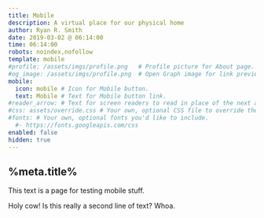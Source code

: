 ```yaml
---
title: Mobile
description: A virtual place for our physical home
author: Ryan R. Smith
date: 2019-03-02 @ 06:14:00
time: 06:14:00
robots: noindex,nofollow
template: mobile
#profile: /assets/imgs/profile.png   # Profile picture for About page.
#og_image: /assets/imgs/profile.png  # Open Graph image for link previews.
mobile:
  icon: mobile # Icon for Mobile button.
  text: Mobile # Text for Mobile button link.
#reader_arrow: # Text for screen readers to read in place of the next arrow on the About page.
#css: assets/override.css # Your own, optional CSS file to override theme styles.
#fonts: # Your own, optional fonts you'd like to include.
  #- https://fonts.googleapis.com/css
enabled: false
hidden: true
---
```


## %meta.title%
This text is a page for testing mobile stuff.

Holy cow! Is this really a second line of text? Whoa.

